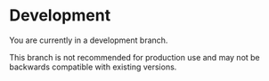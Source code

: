 # Development

You are currently in a development branch.

This branch is not recommended for production use and may not be backwards 
compatible with existing versions.
